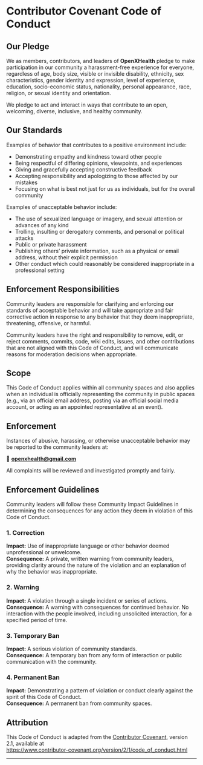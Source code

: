 # Contributor Covenant Code of Conduct

## Our Pledge

We as members, contributors, and leaders of **OpenXHealth** pledge to make participation in our community a harassment-free experience for everyone, regardless of age, body size, visible or invisible disability, ethnicity, sex characteristics, gender identity and expression, level of experience, education, socio-economic status, nationality, personal appearance, race, religion, or sexual identity and orientation.

We pledge to act and interact in ways that contribute to an open, welcoming, diverse, inclusive, and healthy community.

## Our Standards

Examples of behavior that contributes to a positive environment include:

- Demonstrating empathy and kindness toward other people  
- Being respectful of differing opinions, viewpoints, and experiences  
- Giving and gracefully accepting constructive feedback  
- Accepting responsibility and apologizing to those affected by our mistakes  
- Focusing on what is best not just for us as individuals, but for the overall community  

Examples of unacceptable behavior include:

- The use of sexualized language or imagery, and sexual attention or advances of any kind  
- Trolling, insulting or derogatory comments, and personal or political attacks  
- Public or private harassment  
- Publishing others’ private information, such as a physical or email address, without their explicit permission  
- Other conduct which could reasonably be considered inappropriate in a professional setting  

## Enforcement Responsibilities

Community leaders are responsible for clarifying and enforcing our standards of acceptable behavior and will take appropriate and fair corrective action in response to any behavior that they deem inappropriate, threatening, offensive, or harmful.

Community leaders have the right and responsibility to remove, edit, or reject comments, commits, code, wiki edits, issues, and other contributions that are not aligned with this Code of Conduct, and will communicate reasons for moderation decisions when appropriate.

## Scope

This Code of Conduct applies within all community spaces and also applies when an individual is officially representing the community in public spaces (e.g., via an official email address, posting via an official social media account, or acting as an appointed representative at an event).

## Enforcement

Instances of abusive, harassing, or otherwise unacceptable behavior may be reported to the community leaders at:

📧 **openxhealth@gmail.com**

All complaints will be reviewed and investigated promptly and fairly.

## Enforcement Guidelines

Community leaders will follow these Community Impact Guidelines in determining the consequences for any action they deem in violation of this Code of Conduct.

### 1. Correction  
**Impact:** Use of inappropriate language or other behavior deemed unprofessional or unwelcome.  
**Consequence:** A private, written warning from community leaders, providing clarity around the nature of the violation and an explanation of why the behavior was inappropriate.

### 2. Warning  
**Impact:** A violation through a single incident or series of actions.  
**Consequence:** A warning with consequences for continued behavior. No interaction with the people involved, including unsolicited interaction, for a specified period of time.

### 3. Temporary Ban  
**Impact:** A serious violation of community standards.  
**Consequence:** A temporary ban from any form of interaction or public communication with the community.

### 4. Permanent Ban  
**Impact:** Demonstrating a pattern of violation or conduct clearly against the spirit of this Code of Conduct.  
**Consequence:** A permanent ban from community spaces.

## Attribution

This Code of Conduct is adapted from the [Contributor Covenant][homepage], version 2.1, available at  
https://www.contributor-covenant.org/version/2/1/code_of_conduct.html

[homepage]: https://www.contributor-covenant.org

---

